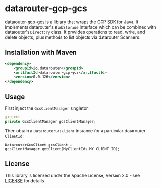 # datarouter-gcp-gcs

datarouter-gcp-gcs is a library that wraps the GCP SDK for Java.
It implements datarouter's `BlobStorage` interface which can be combined with datarouter's `Directory` class.
It provides operations to read, write, and delete objects, plus methods to list objects via datarouter Scanners.

## Installation with Maven

```xml
<dependency>
	<groupId>io.datarouter</groupId>
	<artifactId>datarouter-gcp-gcs</artifactId>
	<version>0.0.126</version>
</dependency>
```

## Usage

First inject the `GcsClientManager` singleton:
```java
@Inject
private GcsClientManager gcsClientManager;
```

Then obtain a `DatarouterGcsClient` instance for a particular datarouter `ClientId`:
```
DatarouterGcsClient gcsClient = gcsClientManager.getClient(MyClientIds.MY_CLIENT_ID);
```

## License

This library is licensed under the Apache License, Version 2.0 - see [LICENSE](../LICENSE) for details.
